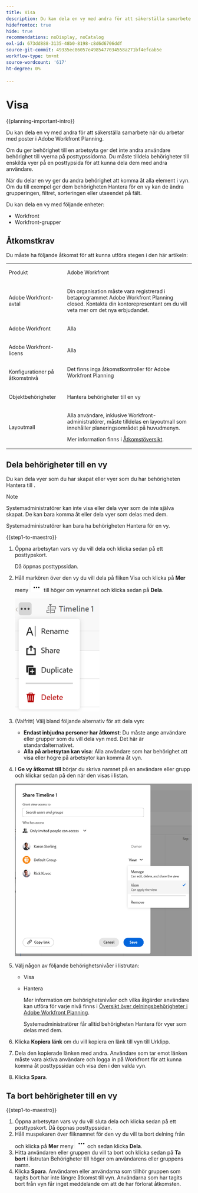 ```yaml
---
title: Visa
description: Du kan dela en vy med andra för att säkerställa samarbete när du använder Adobe Workfront Planning.
hidefromtoc: true
hide: true
recommendations: noDisplay, noCatalog
exl-id: 673dd888-3135-48b0-8198-c8d6d6706ddf
source-git-commit: 49335ec86057e4985477034558a271bf4efcab5e
workflow-type: tm+mt
source-wordcount: '617'
ht-degree: 0%

---
```


<!--update the metadata and description when we turn this article live-->

# Visa

{{planning-important-intro}}

Du kan dela en vy med andra för att säkerställa samarbete när du arbetar med poster i Adobe Workfront Planning.

Om du ger behörighet till en arbetsyta ger det inte andra användare behörighet till vyerna på posttypssidorna. Du måste tilldela behörigheter till enskilda vyer på en posttypsida för att kunna dela dem med andra användare.

När du delar en vy ger du andra behörighet att komma åt alla element i vyn. Om du till exempel ger dem behörigheten Hantera för en vy kan de ändra grupperingen, filtret, sorteringen eller utseendet på fält.


Du kan dela en vy med följande enheter:

* Workfront
* Workfront-grupper
<!--* Publicly, with users outside Workfront
-->

## Åtkomstkrav

Du måste ha följande åtkomst för att kunna utföra stegen i den här artikeln:

<table style="table-layout:auto">
 <col>
 </col>
 <col>
 </col>
 <tbody>
    <tr>
<tr>
<td>
   <p> Produkt</p> </td>
   <td>
   <p> Adobe Workfront</p> </td>
  </tr>  
 <td role="rowheader"><p>Adobe Workfront-avtal</p></td>
   <td>
<p>Din organisation måste vara registrerad i betaprogrammet Adobe Workfront Planning closed. Kontakta din kontorepresentant om du vill veta mer om det nya erbjudandet. </p>
   </td>
  </tr>
  <tr>
   <td role="rowheader"><p>Adobe Workfront</p></td>
   <td>
<p>Alla</p>
   </td>
  </tr>
  <tr>
   <td role="rowheader"><p>Adobe Workfront-licens</p></td>
   <td>
   <p>Alla</p> 
  </td>
  </tr>

<tr>
   <td role="rowheader"><p>Konfigurationer på åtkomstnivå</p></td>
   <td> Det finns inga åtkomstkontroller för Adobe Workfront Planning </p>  
</td>
  </tr>

<tr>
   <td role="rowheader"><p>Objektbehörigheter</p></td>
   <td> <p>Hantera behörigheter till en vy</p>

</td>
  </tr>

<tr>
   <td role="rowheader"><p>Layoutmall</p></td>
   <td> <p>Alla användare, inklusive Workfront-administratörer, måste tilldelas en layoutmall som innehåller planeringsområdet på huvudmenyn. </p> <p>Mer information finns i <a href="/help/quicksilver/maestro/access/access-overview.md">Åtkomstöversikt</a>. </p>  
</td>
  </tr>
 </tbody>
</table>

## Dela behörigheter till en vy <!--internally-->

Du kan dela vyer som du har skapat eller vyer som du har behörigheten Hantera till <!--with users or groups in Workfront-->.

>[!NOTE]
>
>Systemadministratörer kan inte visa eller dela vyer som de inte själva skapat. De kan bara komma åt eller dela vyer som delas med dem.
>
>Systemadministratörer kan bara ha behörigheten Hantera för en vy.

{{step1-to-maestro}}

1. Öppna arbetsytan vars vy du vill dela och klicka sedan på ett posttypskort.

   Då öppnas posttypssidan.

1. Håll markören över den vy du vill dela på fliken Visa och klicka på **Mer** meny ![](assets/more-menu.png) till höger om vynamnet och klicka sedan på **Dela**.

   ![](assets/more-menu-for-views-expanded-with-share-option.png)

   <!--The Internal sharing tab should be selected by default.-->

1. (Valfritt) Välj bland följande alternativ för att dela vyn:

   * **Endast inbjudna personer har åtkomst**: Du måste ange användare eller grupper som du vill dela vyn med. Det här är standardalternativet.
   * **Alla på arbetsytan kan visa**: Alla användare som har behörighet att visa eller högre på arbetsytor kan komma åt vyn.

1. I **Ge vy åtkomst till** börjar du skriva namnet på en användare eller grupp och klickar sedan på den när den visas i listan.  <!--***********replace screen shot below when public sharing is released***********-->

   ![](assets/sharing-a-view-ui-with-groups.png)

1. Välj någon av följande behörighetsnivåer i listrutan:
   * Visa
   * Hantera

     Mer information om behörighetsnivåer och vilka åtgärder användare kan utföra för varje nivå finns i [Översikt över delningsbehörigheter i Adobe Workfront Planning](../access/sharing-permissions-overview.md).

     Systemadministratörer får alltid behörigheten Hantera för vyer som delas med dem.

1. Klicka **Kopiera länk** om du vill kopiera en länk till vyn till Urklipp.
1. Dela den kopierade länken med andra. Användare som tar emot länken måste vara aktiva användare och logga in på Workfront för att kunna komma åt posttypssidan och visa den i den valda vyn.
1. Klicka **Spara**.

<!--
## Share permissions to a view publicly

You can share views you created or views you have Manage permissions to with people that do not have a Workfront license and who might be external to your organization. 

Consider the following when publicly sharing a Workfront Planning view: 

* You can share a public link to a record type page that displays in the view you are sharing.
* People accessing the record type with the public link you provide have View permissions to the record page. They cannot modify the view, the records, or any of the fields that are visible in the view. 
* The shared public link must have an expiration date after which the link is no longer accessible. 

To share a view publicly in Workfront Planning: 

{{step1-to-maestro}}

1. Open the workspace whose view you want to share, then click a record type card. 

   This opens the record type page.

1. From the view tab, hover over the view you want to share and click the **More** menu ![](assets/more-menu.png) to the right of the view name, then click **Share**. 

   ![](assets/more-menu-for-views-expanded-with-share-option.png)

1. Click **Public sharing**.

1. Enable the **Create public link** setting.

   A link becomes available. This is a public link. When shared, anyone with the link, including people from outside your organization can access the record type page, and view records and fields on the page. 

1. Click the **Copy link** icon ![](assets/copy-link-view.png) to copy the link to your clipboard. 

1. Manually enter a date, or use the calendar in the **Link expiration date** field to select an expiration date for the public link. The record page view will not be accessible after the selected date. 

1. Click **Save**.

1. Paste the link you copied to an email, chat message, document, or in a Workfront comment to share it with others. 

-->


## Ta bort behörigheter till en vy

{{step1-to-maestro}}

1. Öppna arbetsytan vars vy du vill sluta dela och klicka sedan på ett posttypskort. Då öppnas posttypssidan.
1. Håll muspekaren över fliknamnet för den vy du vill ta bort delning från och klicka på **Mer** meny ![](assets/more-menu.png)och sedan klicka **Dela**.
1. Hitta användaren eller gruppen du vill ta bort och klicka sedan på **Ta bort** i listrutan Behörigheter till höger om användarens eller gruppens namn.
1. Klicka **Spara**.
Användaren eller användarna som tillhör gruppen som tagits bort har inte längre åtkomst till vyn. Användarna som har tagits bort från vyn får inget meddelande om att de har förlorat åtkomsten.

<!--Replace the above instructions with the following when public sharing is released: 

{{step1-to-maestro}}

1. Open the workspace whose view you want to stop sharing, then click a record type card. This opens the record type page.
1. Hover over the tab name of the view you want to remove sharing from and click the **More** menu ![](assets/more-menu.png), then click **Share**.
1. To remove the internal sharing of a view, do the following: 

   1. Ensure the **Internal sharing** tab is selected.
   1. Find the user or group what you want to remove, expand the permissions drop-down menu to the right of the user's or group's name, then click **Remove**.

1. To remove the public sharing of a view, do the following: 

   1. Click the **Public sharing** tab.
   1. Deselect the **Create public link** option. 

1. Click **Save**.
   
   People no longer have access to the view. There is no notification for the users that have been removed from accessing the view that they no longer have this access.-->
